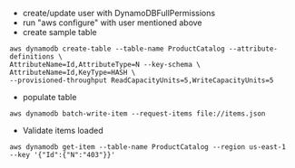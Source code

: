 * create/update user with DynamoDBFullPermissions 
* run "aws configure" with user mentioned above
* create sample table
```
aws dynamodb create-table --table-name ProductCatalog --attribute-definitions \
AttributeName=Id,AttributeType=N --key-schema \
AttributeName=Id,KeyType=HASH \
--provisioned-throughput ReadCapacityUnits=5,WriteCapacityUnits=5
```
* populate table
```
aws dynamodb batch-write-item --request-items file://items.json
```
* Validate items loaded
```
aws dynamodb get-item --table-name ProductCatalog --region us-east-1  --key '{"Id":{"N":"403"}}'
```

